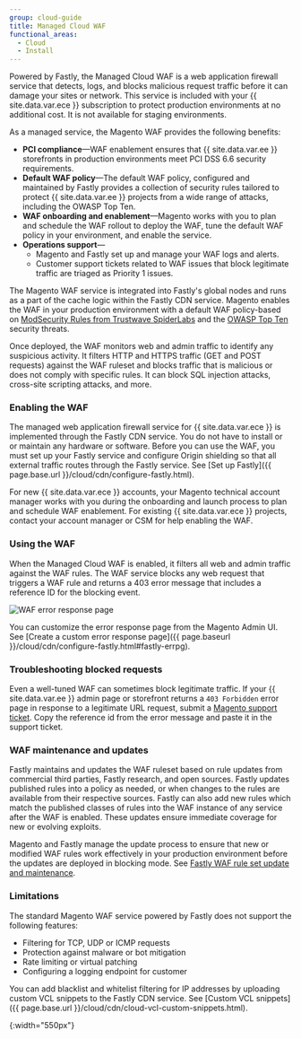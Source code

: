 ```yaml
---
group: cloud-guide
title: Managed Cloud WAF
functional_areas:
  - Cloud
  - Install
---
```


Powered by Fastly, the Managed Cloud WAF is a web application firewall service that detects, logs, and blocks malicious request traffic before it can damage your sites or network. This service is included with your {{ site.data.var.ece }} subscription to protect production environments at no additional cost. It is not available for staging environments.

As a managed service, the Magento WAF provides the following benefits: 
- **PCI compliance**—WAF enablement ensures that {{ site.data.var.ee }} storefronts in production environments meet PCI DSS 6.6 security requirements.
- **Default WAF policy**—The default WAF policy, configured and maintained by Fastly provides a collection of security rules tailored to protect {{ site.data.var.ee }} projects from a wide range of attacks, including the OWASP Top Ten.
- **WAF onboarding and enablement**—Magento works with you to plan and schedule the WAF rollout to deploy the WAF, tune the default WAF policy in your environment, and enable the service.
- **Operations support**—
  - Magento and Fastly set up and manage your WAF logs and alerts.
  - Customer support tickets related to WAF issues that block legitimate traffic are triaged as Priority 1 issues. 

The Magento WAF service is integrated into Fastly's global nodes and runs as a part of the cache logic within the Fastly CDN service. Magento enables the WAF in your production environment with a default WAF policy-based on [ModSecurity Rules from Trustwave SpiderLabs](https://www.trustwave.com/Products/Application-Security/ModSecurity-Rules-and-Support/) and the [OWASP Top Ten](https://www.owasp.org/index.php/Top_Ten) security threats.


Once deployed, the WAF monitors web and admin traffic to identify any suspicious activity. It filters HTTP and HTTPS traffic (GET and POST requests) against the WAF ruleset and blocks traffic that is malicious or does not comply with specific rules. It can block SQL injection attacks, cross-site scripting attacks, and more.


### Enabling the WAF

The managed web application firewall service for {{ site.data.var.ece }} is implemented through the Fastly CDN service. You do not have to install or or maintain any hardware or software. Before you can use the WAF, you must set up your Fastly service and configure Origin shielding so that 
all external traffic routes through the Fastly service. See [Set up Fastly]({{ page.base.url }}/cloud/cdn/configure-fastly.html).

For new {{ site.data.var.ece }} accounts, your Magento technical account manager works with you during the onboarding and launch process to plan and schedule WAF enablement. For existing {{ site.data.var.ece }} projects, contact your account manager or CSM for help enabling the WAF. 

### Using the WAF 

When the Managed Cloud WAF is enabled, it filters all web and admin traffic against the WAF rules. The WAF service blocks any web request that triggers a WAF rule and returns a 403 error message that includes a reference ID for the blocking event.

![WAF error response page]

You can customize the error response page from the Magento Admin UI. See [Create a custom error response page]({{ page.baseurl }}/cloud/cdn/configure-fastly.html#fastly-errpg).


### Troubleshooting blocked requests

Even a well-tuned WAF can sometimes block legitimate traffic.  If your {{ site.data.var.ee }} admin page or storefront returns a `403 Forbidden` error page in response to a legitimate URL request, submit a [Magento support ticket](https://support.magento.com/hc/en-us/articles/360000913794#submit-ticket). Copy the reference id from the error message and paste it in the support ticket. 


### WAF maintenance and updates

Fastly maintains and updates the WAF ruleset based on rule updates from commercial third parties, Fastly research, and open sources. Fastly updates published rules into a policy as needed, or when changes to the rules are available from their respective sources. Fastly can also add new rules which match the published classes of rules into the WAF instance of any service after the WAF is enabled. These updates ensure immediate coverage for new or evolving exploits.

Magento and Fastly manage the update process to ensure that new or modified WAF rules work effectively in your production environment before the updates are deployed in blocking mode. See [Fastly WAF rule set update and maintenance](https://docs.fastly.com/guides/web-application-firewall/fastly-waf-rule-set-updates-maintenance).


### Limitations

The standard Magento WAF service powered by Fastly does not support the following features:

- Filtering for TCP, UDP or ICMP requests
- Protection against malware or bot mitigation
- Rate limiting or virtual patching
- Configuring a logging endpoint for customer

You can add blacklist and whitelist filtering for IP addresses by uploading custom VCL snippets to the Fastly CDN service. See [Custom VCL snippets]({{ page.base.url }}/cloud/cdn/cloud-vcl-custom-snippets.html).


[WAF error response page]: {{site.baseurl}}/common/images/cloud/cloud-fastly-waf-403-error.png
{:width="550px"}


